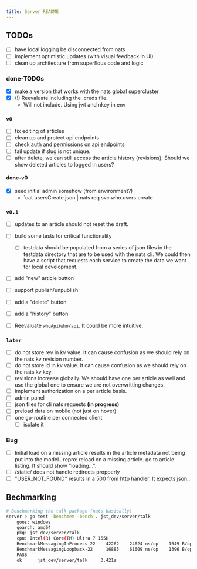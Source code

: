 ```yaml
---
title: Server README
---
```


## TODOs

- [ ] have local logging be disconnected from nats
- [ ] implement optimistic updates (with visual feedback in UI)
- [ ] clean up architecture from superflous code and logic

### done-TODOs

- [x] make a version that works with the nats global supercluster
- [x] (!) Reevaluate including the .creds file.
  - Will not include. Using jwt and nkey in env

### `v0`

- [ ] fix editing of articles
- [ ] clean up and protect api endpoints
- [ ] check auth and permissions on api endpoints
- [ ] fail update if slug is not unique.
- [ ] after delete, we can still access the article history (revisions). Should we show deleted articles to logged in users?

#### done-v0

- [x] seed initial admin somehow (from environment?)
  - `cat usersCreate.json | nats req svc.who.users.create

### `v0.1`

- [ ] updates to an article should not reset the draft.
- [ ] build some tests for critical functionality
  - [ ] testdata should be populated from a series of json files in the testdata directory that are to be used with the nats cli. We could then have a script that requests each service to create the data we want for local development.
- [ ] add "new" article button
- [ ] support publish/unpublish
- [ ] add a "delete" button
- [ ] add a "history" button
- [ ] Reevaluate `whoApi`/`who/api`. It could be more intuitive.


### `later`

- [ ] do not store rev in kv value. It can cause confusion as we should rely on the nats kv revision number.
- [ ] do not store id in kv value. It can cause confusion as we should rely on the nats kv key.
- [ ] revisions increese globally. We should have one per article as well and use the global one to ensure we are not overwritting changes.
- [ ] implement authorization on a per article basis.
- [ ] admin panel
- [ ] json files for cli nats requests **(in progress)**
- [ ] preload data on mobile (not just on hover)
- [ ] one go-routine per connected client
  - [ ] isolate it

### Bug

- [ ] Initial load on a missing article results in the article metadata not being put into the model.. repro: reload on a missing article. go to article listing. It should show "loading...".
- [ ] /static/ does not handle redirects propperly
- [ ] "USER_NOT_FOUND" results in a 500 from http handler. It expects json..

## Bechmarking

```sh
# Benchmarking the talk package (nats basically)
server > go test -benchmem -bench . jst_dev/server/talk
    goos: windows
    goarch: amd64
    pkg: jst_dev/server/talk
    cpu: Intel(R) Core(TM) Ultra 7 155H
    BenchmarkMessagingInProcess-22    42262    24624 ns/op    1649 B/op    29 allocs/op
    BenchmarkMessagingLoopback-22     16885    61609 ns/op    1396 B/op    25 allocs/op
    PASS
    ok      jst_dev/server/talk     3.421s
```
